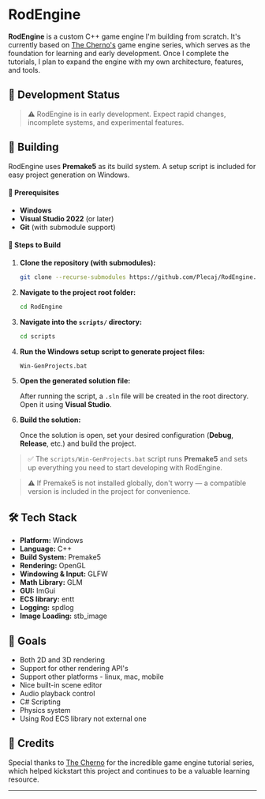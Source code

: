 # RodEngine

**RodEngine** is a custom C++ game engine I'm building from scratch. It's currently based on [The Cherno's](https://www.youtube.com/@TheCherno) game engine series, which serves as the foundation for learning and early development. Once I complete the tutorials, I plan to expand the engine with my own architecture, features, and tools.  


## 🚧 Development Status

> ⚠️ RodEngine is in early development. Expect rapid changes, incomplete systems, and experimental features.
 
## 🔧 Building

RodEngine uses **Premake5** as its build system. A setup script is included for easy project generation on Windows.

#### 🧾 Prerequisites

- **Windows**
- **Visual Studio 2022** (or later)
- **Git** (with submodule support)

#### 🧪 Steps to Build

1. **Clone the repository (with submodules):**
   
   ```bash
   git clone --recurse-submodules https://github.com/Plecaj/RodEngine.git
   ```

2. **Navigate to the project root folder:**

   ```bash
   cd RodEngine
   ```

3. **Navigate into the `scripts/` directory:**

   ```bash
   cd scripts
   ```

4. **Run the Windows setup script to generate project files:**

   ```bash
   Win-GenProjects.bat
   ```

5. **Open the generated solution file:**

   After running the script, a `.sln` file will be created in the root directory. Open it using **Visual Studio**.

6. **Build the solution:**

   Once the solution is open, set your desired configuration (**Debug**, **Release**, etc.) and build the project.

> ✅ The `scripts/Win-GenProjects.bat` script runs **Premake5** and sets up everything you need to start developing with RodEngine.

> ⚠️ If Premake5 is not installed globally, don't worry — a compatible version is included in the project for convenience.


## 🛠 Tech Stack

- **Platform:** Windows
- **Language:** C++
- **Build System:** Premake5  
- **Rendering:** OpenGL 
- **Windowing & Input:** GLFW  
- **Math Library:** GLM  
- **GUI:** ImGui
- **ECS library:** entt 
- **Logging:** spdlog  
- **Image Loading:** stb_image  

## 🎯 Goals

- Both 2D and 3D rendering
- Support for other rendering API's
- Support other platforms - linux, mac, mobile
- Nice built-in scene editor
- Audio playback control
- C# Scripting
- Physics system
- Using Rod ECS library not external one



## 🙏 Credits

Special thanks to [The Cherno](https://github.com/thecherno) for the incredible game engine tutorial series, which helped kickstart this project and continues to be a valuable learning resource.

---

